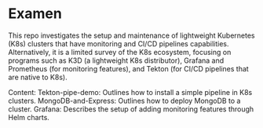 # Examen
This repo investigates the setup and maintenance of lightweight Kubernetes (K8s) clusters that have monitoring and CI/CD pipelines capabilities. Alternatively, it is a limited survey of the K8s ecosystem, focusing on programs such as K3D (a lightweight K8s distributor), Grafana and Prometheus (for monitoring features), and Tekton (for CI/CD pipelines that are native to K8s).

Content:
Tekton-pipe-demo: Outlines how to install a simple pipeline in K8s clusters.
MongoDB-and-Express: Outlines how to deploy MongoDB to a cluster.
Grafana: Describes the setup of adding monitoring features through Helm charts. 
